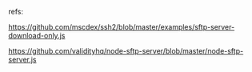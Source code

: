 



refs:

https://github.com/mscdex/ssh2/blob/master/examples/sftp-server-download-only.js

https://github.com/validityhq/node-sftp-server/blob/master/node-sftp-server.js